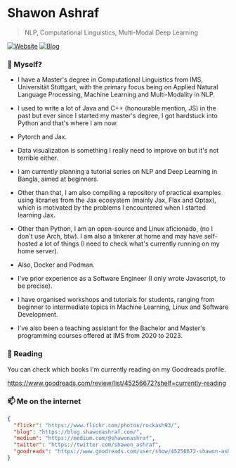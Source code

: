 # Shawon Ashraf
> NLP, Computational Linguistics, Multi-Modal Deep Learning

[![Website](https://img.shields.io/badge/--website?label=Website&logo=safari&style=social)](https://shawonashraf.com)
[![Blog](https://img.shields.io/badge/--blog?label=Blog&logo=blog&style=social)](https://blog.shawonashraf.com/)


### 🤔 Myself?
- I have a Master's degree in Computational Linguistics from IMS, Universität Stuttgart, with the primary focus being on Applied Natural Language Processing, Machine Learning and Multi-Modality in NLP.
- I used to write a lot of Java and C++ (honourable mention, JS) in the past but ever since I started my master's degree, I got hardstuck into Python
and that's where I am now.
- Pytorch and Jax.
- Data visualization is something I really need to improve on but it's not terrible either.
- I am currently planning a tutorial series on NLP and Deep Learning in Bangla, aimed at beginners.
- Other than that, I am also compiling a repository of practical examples using libraries from the Jax ecosystem (mainly Jax, Flax and Optax), which is motivated by the problems I encountered when I started learning Jax.

- Other than Python, I am an open-source and Linux aficionado, (no I don't use Arch, btw). I am also a tinkerer at home and may have self-hosted a lot of things (I need to check what's currently running on my home server).
- Also, Docker and Podman. 

- I've prior experience as a Software Engineer (I only wrote Javascript, to be precise).
- I have organised workshops and tutorials for students, ranging from beginner to intermediate topics in Machine Learning, Linux and Software Development.
- I've also been a teaching assistant for the Bachelor and Master's programming courses offered at IMS from 2020 to 2023. 

### 🔭 Reading
You can check which books I'm currently reading on my Goodreads profile. 

https://www.goodreads.com/review/list/45256672?shelf=currently-reading


### 📫 Me on the internet
```json
{
  "flickr": "https://www.flickr.com/photos/rockash93/",
  "blog": "https://blog.shawonashraf.com/",
  "medium": "https://medium.com/@shawonashraf",
  "twitter": "https://twitter.com/shawon_ashraf",
  "goodreads": "https://www.goodreads.com/user/show/45256672-shawon-ashraf"
}
```

